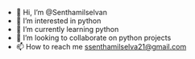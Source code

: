 - 👋 Hi, I’m @Senthamilselvan
- 👀 I’m interested in python 
- 🌱 I’m currently learning python 
- 💞️ I’m looking to collaborate on python projects 
- 📫 How to reach me ssenthamilselva21@gmail.com

<!---
Senthamilselvan21/Senthamil21 is a ✨ special ✨ repository because its `README.md` (this file) appears on your GitHub profile.
You can click the Preview link to take a look at your changes.
--->
